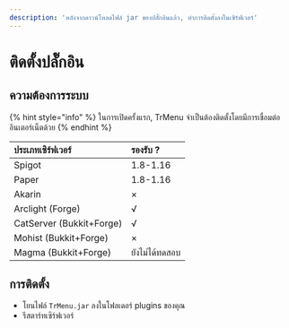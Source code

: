 ```yaml
---
description: 'หลังจากดาวน์โหลดไฟล์ jar ของปลั๊กอินแล้ว, ทำการติดตั้งลงในเซิร์ฟเวอร์'
---
```


# ติดตั้งปลั๊กอิน

## ความต้องการระบบ

{% hint style="info" %}
ในการเปิดครั้งแรก, TrMenu จำเป็นต้องติดตั้งโดยมีการเชื่อมต่ออินเตอร์เน็ตด้วย
{% endhint %}

| ประเภทเซิร์ฟเวอร์ | รองรับ ? |
| :--- | :--- |
| Spigot | 1.8-1.16 |
| Paper | 1.8-1.16 |
| Akarin | × |
| Arclight \(Forge\) | √ |
| CatServer \(Bukkit+Forge\) | √ |
| Mohist \(Bukkit+Forge\) | × |
| Magma \(Bukkit+Forge\) | ยังไม่ได้ทดสอบ |

## การติดตั้ง

* โยนไฟล์ `TrMenu.jar` ลงในโฟลเดอร์ plugins ของคุณ
* รีสตาร์ทเซิร์ฟเวอร์

